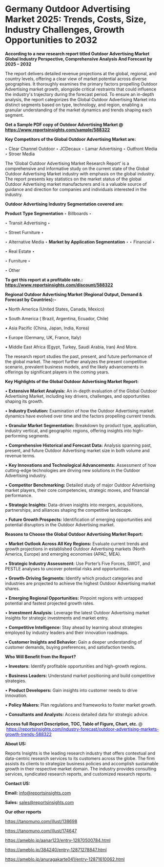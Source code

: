 # Germany Outdoor Advertising Market 2025: Trends, Costs, Size, Industry Challenges, Growth Opportunities to 2032

<strong>According to a new research report titled Outdoor Advertising Market Global Industry Perspective, Comprehensive Analysis And Forecast by 2025 – 2032</strong>

The report delivers detailed revenue projections at the global, regional, and country levels, offering a clear view of market potential across diverse geographies. It thoroughly examines the primary factors propelling Outdoor Advertising market growth, alongside critical restraints that could influence the industry's trajectory during the forecast period. To ensure an in-depth analysis, the report categorizes the Global Outdoor Advertising Market into distinct segments based on type, technology, and region, enabling a granular understanding of the market dynamics and trends shaping each segment.

<strong>Get a Sample PDF copy of Outdoor Advertising Market </strong><strong>@<a href=https://www.reportsinsights.com/sample/588322 style=color:#0000ff;> https://www.reportsinsights.com/sample/588322</a></strong></font>

<strong>Key Competitors of the Global Outdoor Advertising Market are:</strong>

‣ Clear Channel Outdoor
‣ JCDecaux
‣ Lamar Advertising
‣ Outfront Media
‣ Stroer Media

The ‘Global Outdoor Advertising Market Research Report’ is a comprehensive and informative study on the current state of the Global Outdoor Advertising Market industry with emphasis on the global industry. The report presents key statistics on the market status of the global Outdoor Advertising market manufacturers and is a valuable source of guidance and direction for companies and individuals interested in the industry.

<strong>Outdoor Advertising Industry Segmentation covered are:</strong>

<strong>Product Type Segmentation</strong>
‣
Billboards
‣ 

‣ Transit Advertising
‣ 

‣ Street Furniture
‣ 

‣ Alternative Media
‣ 
<strong>Market by Application Segmentation</strong>
‣
‣  Financial
‣ 

‣ Real Estate
‣ 

‣ Furniture
‣ 

‣ Other

<strong>To get this report at a profitable rate.: <a href=https://www.reportsinsights.com/discount/588322 style=color:#0000ff;>https://www.reportsinsights.com/discount/588322</a></strong></font>

<strong>Regional Outdoor Advertising Market (Regional Output, Demand &amp; Forecast by Countries):-</strong>

• North America (United States, Canada, Mexico)

• South America ( Brazil, Argentina, Ecuador, Chile)

• Asia Pacific (China, Japan, India, Korea)

• Europe (Germany, UK, France, Italy)

• Middle East Africa (Egypt, Turkey, Saudi Arabia, Iran) And More.

The research report studies the past, present, and future performance of the global market. The report further analyzes the present competitive scenario, prevalent business models, and the likely advancements in offerings by significant players in the coming years.

<strong>Key Highlights of the Global Outdoor Advertising Market Report:</strong>

• <strong>Extensive Market Analysis:</strong> An in-depth evaluation of the Global Outdoor Advertising Market, including key drivers, challenges, and opportunities shaping its growth.

• <strong>Industry Evolution:</strong> Examination of how the Outdoor Advertising market dynamics have evolved over time and the factors propelling current trends.

• <strong>Granular Market Segmentation:</strong> Breakdown by product type, application, industry vertical, and geographic regions, offering insights into high-performing segments.

• <strong>Comprehensive Historical and Forecast Data:</strong> Analysis spanning past, present, and future Outdoor Advertising market size in both volume and revenue terms.

• <strong>Key Innovations and Technological Advancements:</strong> Assessment of how cutting-edge technologies are driving new solutions in the Outdoor Advertising industry.

• <strong>Competitor Benchmarking:</strong> Detailed study of major Outdoor Advertising market players, their core competencies, strategic moves, and financial performance.

• <strong>Strategic Insights:</strong> Data-driven insights into mergers, acquisitions, partnerships, and alliances shaping the competitive landscape.

• <strong>Future Growth Prospects:</strong> Identification of emerging opportunities and potential disruptors in the Outdoor Advertising market.

<strong>Reasons to Choose the Global Outdoor Advertising Market Report:</strong>

• <strong>Market Outlook Across All Key Regions:</strong> Evaluate current trends and growth projections in established Outdoor Advertising markets (North America, Europe) and emerging economies (APAC, MEA).

• <strong>Strategic Industry Assessment:</strong> Use Porter’s Five Forces, SWOT, and PESTLE analyses to uncover potential risks and opportunities.

• <strong>Growth-Driving Segments:</strong> Identify which product categories and industries are projected to achieve the highest Outdoor Advertising market shares.

• <strong>Emerging Regional Opportunities:</strong> Pinpoint regions with untapped potential and fastest projected growth rates.

• <strong>Investment Analysis:</strong> Leverage the latest Outdoor Advertising market insights for strategic investments and market entry.

• <strong>Competitive Intelligence:</strong> Stay ahead by learning about strategies employed by industry leaders and their innovation roadmaps.

• <strong>Customer Insights and Behavior:</strong> Gain a deeper understanding of customer demands, buying preferences, and satisfaction trends.

<strong>Who Will Benefit from the Report?</strong>

• <strong>Investors:</strong> Identify profitable opportunities and high-growth regions.

• <strong>Business Leaders:</strong> Understand market positioning and build competitive strategies.

• <strong>Product Developers:</strong> Gain insights into customer needs to drive innovation.

• <strong>Policy Makers:</strong> Plan regulations and frameworks to foster market growth.

• <strong>Consultants and Analysts:</strong> Access detailed data for strategic advice.
</ul>
<strong>Access full Report Description, TOC, Table of Figure, Chart, etc. </strong>@  <a href=https://reportsinsights.com/industry-forecast/outdoor-advertising-markets-growth-trends-588322 style=color:#0000ff;>https://reportsinsights.com/industry-forecast/outdoor-advertising-markets-growth-trends-588322</a></font>

<strong><strong>About US</strong>:</strong>

Reports Insights is the leading research industry that offers contextual and data-centric research services to its customers across the globe. The firm assists its clients to strategize business policies and accomplish sustainable growth in their respective market domain. The industry provides consulting services, syndicated research reports, and customized research reports.

<strong>Contact US:</strong>

<p class=""""><b>Email:</b> <a href=mailto:info@reportsinsights.com>info@reportsinsights.com</a></p>
<p class=""""><b>Sales:</b> <a href=mailto:sales@reportsinsights.com>sales@reportsinsights.com</a></p>

<strong>Our other reports</strong>

<a href=https://tanomuno.com/illust/138698>https://tanomuno.com/illust/138698</a>

<a href=https://tanomuno.com/illust/174647>https://tanomuno.com/illust/174647</a>

<a href=https://ameblo.jp/aanar123/entry-12870500784.html>https://ameblo.jp/aanar123/entry-12870500784.html</a>

<a href=https://ameblo.jp/384240/entry-12871278847.html>https://ameblo.jp/384240/entry-12871278847.html</a>

<a href=https://ameblo.jp/anuragakarte041/entry-12871610062.html>https://ameblo.jp/anuragakarte041/entry-12871610062.html</a>
